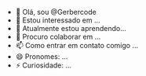 - 👋 Olá, sou @Gerbercode
- 👀 Estou interessado em ... 
- 🌱 Atualmente estou aprendendo... 
- 💞️ Procuro colaborar em ... 
- 📫 Como entrar em contato comigo ... 
- 😄 Pronomes: ... 
- ⚡ Curiosidade: ... 

<!---
Gerbercode/Gerbercode é um repositório ✨ especial ✨ porque seu `README.md` (este arquivo) aparece em seu perfil do GitHub. 
Você pode clicar no link Visualizar para ver suas alterações. 
--->

